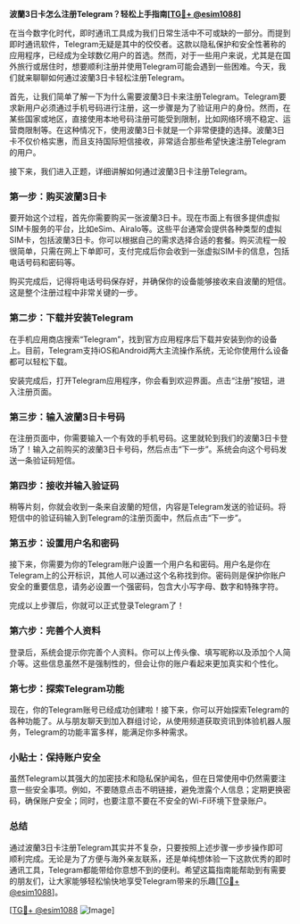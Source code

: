 **波蘭3日卡怎么注册Telegram？轻松上手指南[[TG💪+ @esim1088](https://t.me/s/esim1088)]**

在当今数字化时代，即时通讯工具成为我们日常生活中不可或缺的一部分。而提到即时通讯软件，Telegram无疑是其中的佼佼者。这款以隐私保护和安全性著称的应用程序，已经成为全球数亿用户的首选。然而，对于一些用户来说，尤其是在国外旅行或居住时，想要顺利注册并使用Telegram可能会遇到一些困难。今天，我们就来聊聊如何通过波蘭3日卡轻松注册Telegram。

首先，让我们简单了解一下为什么需要波蘭3日卡来注册Telegram。Telegram要求新用户必须通过手机号码进行注册，这一步骤是为了验证用户的身份。然而，在某些国家或地区，直接使用本地号码注册可能受到限制，比如网络环境不稳定、运营商限制等。在这种情况下，使用波蘭3日卡就是一个非常便捷的选择。波蘭3日卡不仅价格实惠，而且支持国际短信接收，非常适合那些希望快速注册Telegram的用户。

接下来，我们进入正题，详细讲解如何通过波蘭3日卡注册Telegram。

### **第一步：购买波蘭3日卡**

要开始这个过程，首先你需要购买一张波蘭3日卡。现在市面上有很多提供虚拟SIM卡服务的平台，比如eSim、Airalo等。这些平台通常会提供各种类型的虚拟SIM卡，包括波蘭3日卡。你可以根据自己的需求选择合适的套餐。购买流程一般很简单，只需在网上下单即可，支付完成后你会收到一张虚拟SIM卡的信息，包括电话号码和密码等。

购买完成后，记得将电话号码保存好，并确保你的设备能够接收来自波蘭的短信。这是整个注册过程中非常关键的一步。

### **第二步：下载并安装Telegram**

在手机应用商店搜索“Telegram”，找到官方应用程序后下载并安装到你的设备上。目前，Telegram支持iOS和Android两大主流操作系统，无论你使用什么设备都可以轻松下载。

安装完成后，打开Telegram应用程序，你会看到欢迎界面。点击“注册”按钮，进入注册页面。

### **第三步：输入波蘭3日卡号码**

在注册页面中，你需要输入一个有效的手机号码。这里就轮到我们的波蘭3日卡登场了！输入之前购买的波蘭3日卡号码，然后点击“下一步”。系统会向这个号码发送一条验证码短信。

### **第四步：接收并输入验证码**

稍等片刻，你就会收到一条来自波蘭的短信，内容是Telegram发送的验证码。将短信中的验证码输入到Telegram的注册页面中，然后点击“下一步”。

### **第五步：设置用户名和密码**

接下来，你需要为你的Telegram账户设置一个用户名和密码。用户名是你在Telegram上的公开标识，其他人可以通过这个名称找到你。密码则是保护你账户安全的重要信息，请务必设置一个强密码，包含大小写字母、数字和特殊字符。

完成以上步骤后，你就可以正式登录Telegram了！

### **第六步：完善个人资料**

登录后，系统会提示你完善个人资料。你可以上传头像、填写昵称以及添加个人简介等。这些信息虽然不是强制性的，但会让你的账户看起来更加真实和个性化。

### **第七步：探索Telegram功能**

现在，你的Telegram账号已经成功创建啦！接下来，你可以开始探索Telegram的各种功能了。从与朋友聊天到加入群组讨论，从使用频道获取资讯到体验机器人服务，Telegram的功能丰富多样，能满足你多种需求。

### **小贴士：保持账户安全**

虽然Telegram以其强大的加密技术和隐私保护闻名，但在日常使用中仍然需要注意一些安全事项。例如，不要随意点击不明链接，避免泄露个人信息；定期更换密码，确保账户安全；同时，也要注意不要在不安全的Wi-Fi环境下登录账户。

### **总结**

通过波蘭3日卡注册Telegram其实并不复杂，只要按照上述步骤一步步操作即可顺利完成。无论是为了方便与海外亲友联系，还是单纯想体验一下这款优秀的即时通讯工具，Telegram都能带给你意想不到的便利。希望这篇指南能帮助到有需要的朋友们，让大家能够轻松愉快地享受Telegram带来的乐趣[[TG💪+ @esim1088](https://t.me/s/esim1088)]。

[[TG💪+ @esim1088](https://t.me/s/esim1088) ![Image](https://i.postimg.cc/4NQfJmqS/Snipaste-2025-05-13-00-14-12.png)]